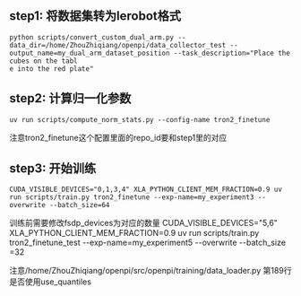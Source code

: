 ## step1: 将数据集转为lerobot格式
```
python scripts/convert_custom_dual_arm.py --data_dir=/home/ZhouZhiqiang/openpi/data_collector_test --output_name=my_dual_arm_dataset_position --task_description="Place the cubes on the tabl
e into the red plate"
```
## step2: 计算归一化参数
```
uv run scripts/compute_norm_stats.py --config-name tron2_finetune
```
注意tron2_finetune这个配置里面的repo_id要和step1里的对应

## step3: 开始训练
```
CUDA_VISIBLE_DEVICES="0,1,3,4" XLA_PYTHON_CLIENT_MEM_FRACTION=0.9 uv run scripts/train.py tron2_finetune --exp-name=my_experiment3 --overwrite --batch_size=64
```
训练前需要修改fsdp_devices为对应的数量
CUDA_VISIBLE_DEVICES="5,6" XLA_PYTHON_CLIENT_MEM_FRACTION=0.9 uv run scripts/train.py tron2_finetune_test --exp-name=my_experiment5 --overwrite --batch_size
=32

注意/home/ZhouZhiqiang/openpi/src/openpi/training/data_loader.py 第189行是否使用use_quantiles